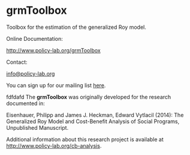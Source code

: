 grmToolbox
===================

Toolbox for the estimation of the generalized Roy model.

Online Documentation:

http://www.policy-lab.org/grmToolbox

Contact:

info@policy-lab.org

You can sign up for our mailing list [here](http://eepurl.com/RStEH).


fdfdafd
The **grmToolbox** was originally developed for the research documented in:

Eisenhauer, Philipp and James J. Heckman, Edward Vytlacil (2014): The Generalized Roy Model and Cost-Benefit Analysis of Social Programs, Unpublished Manuscript.

Additional information about this research project is available at http://www.policy-lab.org/cb-analysis.
